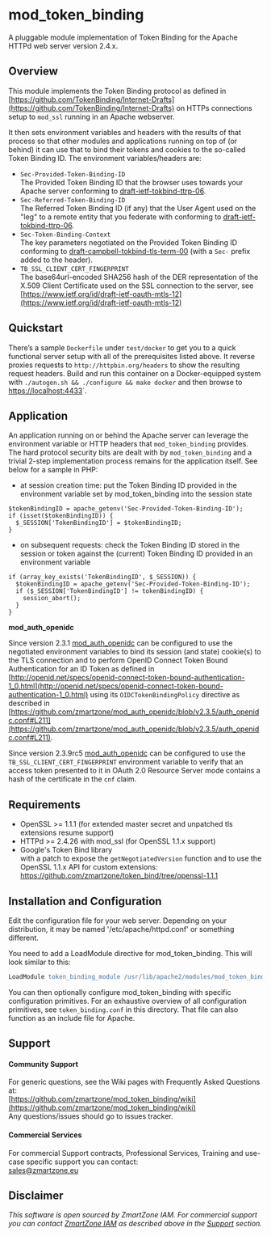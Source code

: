 # mod_token_binding

A pluggable module implementation of Token Binding for the Apache HTTPd web server version 2.4.x.

## Overview

This module implements the Token Binding protocol as defined in [https://github.com/TokenBinding/Internet-Drafts](https://github.com/TokenBinding/Internet-Drafts) on HTTPs connections setup to `mod_ssl` running in an Apache webserver.
 
It then sets environment variables and headers with the results of that process so that other modules and applications running on top of (or behind) it can use that to bind their tokens and cookies to the so-called Token Binding ID. The environment variables/headers are:

- `Sec-Provided-Token-Binding-ID`  
  The Provided Token Binding ID that the browser uses towards your Apache server conforming to [draft-ietf-tokbind-ttrp-06](https://tools.ietf.org/html/draft-ietf-tokbind-ttrp-06#section-2.2).
- `Sec-Referred-Token-Binding-ID`  
  The Referred Token Binding ID (if any) that the User Agent used on the "leg" to a remote entity that you federate with conforming to [draft-ietf-tokbind-ttrp-06](https://tools.ietf.org/html/draft-ietf-tokbind-ttrp-06#section-2.2).
- `Sec-Token-Binding-Context`  
  The key parameters negotiated on the Provided Token Binding ID conforming to [draft-campbell-tokbind-tls-term-00](https://tools.ietf.org/html/draft-campbell-tokbind-tls-term-00#section-2) (with a `Sec-` prefix added to the header).
- `TB_SSL_CLIENT_CERT_FINGERPRINT`  
  The base64url-encoded SHA256 hash of the DER representation of the X.509 Client Certificate used on the SSL connection to the server, see [https://www.ietf.org/id/draft-ietf-oauth-mtls-12](https://www.ietf.org/id/draft-ietf-oauth-mtls-12)

## Quickstart

There’s a sample `Dockerfile` under `test/docker` to get you to a quick functional server setup with all of the prerequisites listed above. It reverse proxies requests to `http://httpbin.org/headers` to show the resulting request headers.
Build and run this container on a Docker-equipped system with `./autogen.sh && ./configure && make docker` and then browse to [https://localhost:4433](https://localhost:4433)`.

## Application

An application running on or behind the Apache server can leverage the environment variable or HTTP headers that `mod_token_binding` provides. The hard protocol security bits are dealt with by `mod_token_binding` and a trivial 2-step implementation process remains for the application itself. See below for a sample in PHP:

- at session creation time: put the Token Binding ID provided in the environment variable set by mod_token_binding into the session state

```
$tokenBindingID = apache_getenv('Sec-Provided-Token-Binding-ID');
if (isset($tokenBindingID)) {
  $_SESSION['TokenBindingID'] = $tokenBindingID;
}
```

- on subsequent requests: check the Token Binding ID stored in the session or token against the (current) Token Binding ID provided in an environment variable

```
if (array_key_exists('TokenBindingID', $_SESSION)) {
  $tokenBindingID = apache_getenv('Sec-Provided-Token-Binding-ID');
  if ($_SESSION['TokenBindingID'] != tokenBindingID) {
    session_abort();
  }
}
```

**mod_auth_openidc**

Since version 2.3.1 [mod_auth_openidc](https://github.com/zmartzone/mod_auth_openidc) can be configured to use the negotiated environment variables to bind its session (and state) cookie(s) to the TLS connection and to perform OpenID Connect Token Bound Authentication for an ID Token as defined in [http://openid.net/specs/openid-connect-token-bound-authentication-1_0.html](http://openid.net/specs/openid-connect-token-bound-authentication-1_0.html) using its `OIDCTokenBindingPolicy` directive as described in [https://github.com/zmartzone/mod_auth_openidc/blob/v2.3.5/auth_openidc.conf#L211](https://github.com/zmartzone/mod_auth_openidc/blob/v2.3.5/auth_openidc.conf#L211).

Since version 2.3.9rc5 [mod_auth_openidc](https://github.com/zmartzone/mod_auth_openidc) can be configured to use the  `TB_SSL_CLIENT_CERT_FINGERPRINT` environment variable to verify that an access token presented to it in OAuth 2.0 Resource Server mode contains a hash of the certificate in the `cnf` claim.

## Requirements

- OpenSSL >= 1.1.1 (for extended master secret and unpatched tls extensions resume support)  
- HTTPd >= 2.4.26 with mod_ssl (for OpenSSL 1.1.x support) 
- Google's Token Bind library  
  with a patch to expose the `getNegotiatedVersion` function and to use the OpenSSL 1.1.x API for custom extensions: https://github.com/zmartzone/token_bind/tree/openssl-1.1.1  

## Installation and Configuration

Edit the configuration file for your web server. Depending on
your distribution, it may be named '/etc/apache/httpd.conf' or something
different.

You need to add a LoadModule directive for mod_token_binding. This will
look similar to this:

```apache
LoadModule token_binding_module /usr/lib/apache2/modules/mod_token_binding.so
```

You can then optionally configure mod_token_binding with specific configuration primitives.
For an exhaustive overview of all configuration primitives, see `token_binding.conf` in this directory.
That file can also function as an include file for Apache.

## Support

#### Community Support
For generic questions, see the Wiki pages with Frequently Asked Questions at:  
  [https://github.com/zmartzone/mod_token_binding/wiki](https://github.com/zmartzone/mod_token_binding/wiki)  
Any questions/issues should go to issues tracker.

#### Commercial Services
For commercial Support contracts, Professional Services, Training and use-case specific support you can contact:  
  [sales@zmartzone.eu](mailto:sales@zmartzone.eu)  

Disclaimer
----------

*This software is open sourced by ZmartZone IAM. For commercial support
you can contact [ZmartZone IAM](https://www.zmartzone.eu) as described above in the [Support](#support) section.*
